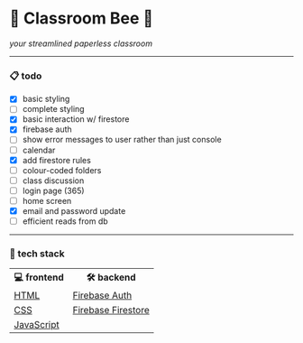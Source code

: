 <h1>🐝 Classroom Bee 📎</h1>
<p><i>your streamlined paperless classroom</i></p>
<hr>
<h3>📋 todo</h3>

- [x] basic styling
- [ ] complete styling
- [x] basic interaction w/ firestore
- [x] firebase auth
- [ ] show error messages to user rather than just console
- [ ] calendar
- [x] add firestore rules
- [ ] colour-coded folders
- [ ] class discussion
- [ ] login page (365)
- [ ] home screen
- [x] email and password update
- [ ] efficient reads from db
<hr>
<h3>🍔 tech stack</h3>
<table>
  <tr><th>💻 frontend</th><th>🛠️ backend</th></tr>
  <tr>
    <td><a href="https://developer.mozilla.org/en-US/docs/Web/HTML">HTML</a></td>
    <td><a href="https://firebase.google.com/docs/auth">Firebase Auth</a></td>
  </tr>
  <tr>
    <td><a href="https://developer.mozilla.org/en-US/docs/Web/CSS">CSS</a></td>
    <td><a href="https://firebase.google.com/docs/firestore">Firebase Firestore</a></td>
  </tr>
  <tr>
    <td><a href="https://developer.mozilla.org/en-US/docs/Web/JavaScript">JavaScript</a></td>
  </tr>
</table>

